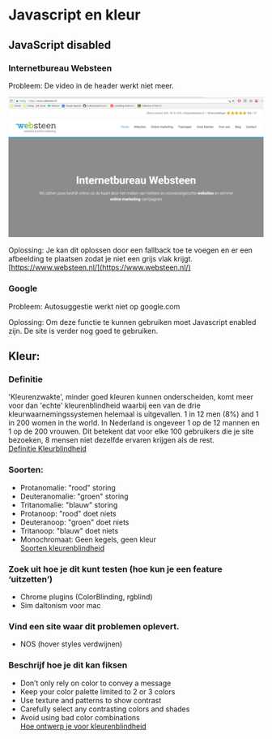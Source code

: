 # Javascript en kleur

## JavaScript disabled

### Internetbureau Websteen

Probleem: De video in de header werkt niet meer.

![Javascript disabled](https://github.com/rvdpas/browser-technologies/blob/master/opdracht-1.1/javascript-disabled.jpg)

Oplossing: Je kan dit oplossen door een fallback toe te voegen en er een afbeelding te plaatsen zodat je niet een grijs vlak krijgt.  
[https://www.websteen.nl/](https://www.websteen.nl/)

### Google

Probleem: Autosuggestie werkt niet op google.com

Oplossing: Om deze functie te kunnen gebruiken moet Javascript enabled zijn. De site is verder nog goed te gebruiken.

## Kleur:

### Definitie
'Kleurenzwakte', minder goed kleuren kunnen onderscheiden, komt meer voor dan 'echte' kleurenblindheid waarbij een van de drie kleurwaarnemingssystemen helemaal is uitgevallen.
1 in 12 men (8%) and 1 in 200 women in the world.
In Nederland is ongeveer 1 op de 12 mannen en 1 op de 200 vrouwen. Dit betekent dat voor elke 100 gebruikers die je site bezoeken, 8 mensen niet dezelfde ervaren krijgen als de rest.  
[Definitie Kleurblindheid](https://nl.wikipedia.org/wiki/Kleurenblindheid)

### Soorten:
* Protanomalie: "rood" storing
* Deuteranomalie: "groen" storing 
* Tritanomalie: "blauw" storing 
* Protanoop: "rood" doet niets
* Deuteranoop: "groen" doet niets
* Tritanoop: "blauw" doet niets
* Monochromaat: Geen kegels, geen kleur  
[Soorten kleurenblindheid](https://www.accessibility.nl/kennisbank/artikelen/kleuren/kleurenblind)

### Zoek uit hoe je dit kunt testen (hoe kun je een feature ‘uitzetten’)
* Chrome plugins (ColorBlinding, rgblind)
* Sim daltonism voor mac

### Vind een site waar dit problemen oplevert.
* NOS (hover styles verdwijnen)

### Beschrijf hoe je dit kan fiksen
- Don’t only rely on color to convey a message
- Keep your color palette limited to 2 or 3 colors
- Use texture and patterns to show contrast
- Carefully select any contrasting colors and shades
- Avoid using bad color combinations  
[Hoe ontwerp je voor kleurenblindheid](http://blog.usabilla.com/how-to-design-for-color-blindness/)
